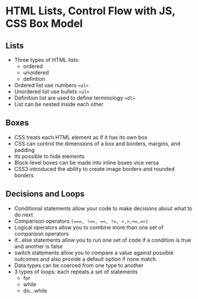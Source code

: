 # HTML Lists, Control Flow with JS, CSS Box Model

## Lists

- Three types of HTML lists:
    - ordered
    - unordered
    - defintion
- Ordered list use numbers `<ol>`
- Unordered list use bullets `<ul>`
- Definition list are used to define terminology `<dl>`
- List can be nested inside each other

## Boxes

- CSS treats each HTML element as if it has its own box
- CSS can control the dimensions of a box and borders, margins, and padding
- Its possible to hide elements
- Block-level boxes can be made into inline boxes vice versa
- CSS3 introduced the ability to create image borders and rounded borders

## Decisions and Loops

- Conditional statements allow your code to make decisions about what to do next
- Comparison operators `(===, !==, ==, !=, <,>,<=,=>)`
- Logical operators allow you to combine more than one set of comparison operators
- if...else statements allow you to run one set of code if a condition is true and another is false
- switch statements allow you to compare a value against possible outcomes 
  and also provide a default option if none match
- Data types can be coerced from one type to another
- 3 types of loops: each repeats a set of statements
    - for
    - while
    - do...while